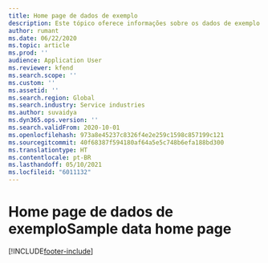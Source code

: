 ```yaml
---
title: Home page de dados de exemplo
description: Este tópico oferece informações sobre os dados de exemplo disponíveis para Operações do projeto do Dynamics 365.
author: rumant
ms.date: 06/22/2020
ms.topic: article
ms.prod: ''
audience: Application User
ms.reviewer: kfend
ms.search.scope: ''
ms.custom: ''
ms.assetid: ''
ms.search.region: Global
ms.search.industry: Service industries
ms.author: suvaidya
ms.dyn365.ops.version: ''
ms.search.validFrom: 2020-10-01
ms.openlocfilehash: 973a8e45237c8326f4e2e259c1598c857199c121
ms.sourcegitcommit: 40f68387f594180af64a5e5c748b6efa188bd300
ms.translationtype: HT
ms.contentlocale: pt-BR
ms.lasthandoff: 05/10/2021
ms.locfileid: "6011132"
---
```

# <a name="sample-data-home-page"></a><span data-ttu-id="fef54-103">Home page de dados de exemplo</span><span class="sxs-lookup"><span data-stu-id="fef54-103">Sample data home page</span></span>


[!INCLUDE[footer-include](../includes/footer-banner.md)]